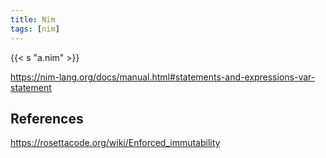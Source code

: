 ```yaml
---
title: Nim
tags: [nim]
---
```


{{< s "a.nim" >}}

<https://nim-lang.org/docs/manual.html#statements-and-expressions-var-statement>

## References

<https://rosettacode.org/wiki/Enforced_immutability>
